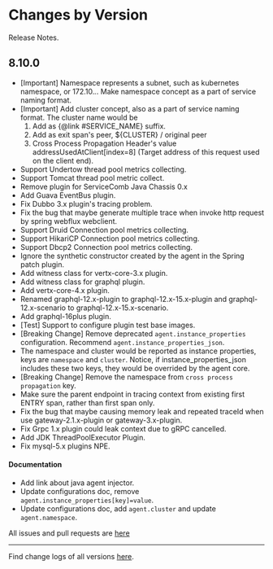 Changes by Version
==================
Release Notes.

8.10.0
------------------

* [Important] Namespace represents a subnet, such as kubernetes namespace, or 172.10.*.*. Make namespace concept as a
  part of service naming format.
* [Important] Add cluster concept, also as a part of service naming format. The cluster name would be
    1. Add as {@link #SERVICE_NAME} suffix.
    2. Add as exit span's peer, ${CLUSTER} / original peer
    3. Cross Process Propagation Header's value addressUsedAtClient[index=8] (Target address of this request used on the
       client end).
* Support Undertow thread pool metrics collecting.
* Support Tomcat thread pool metric collect.
* Remove plugin for ServiceComb Java Chassis 0.x
* Add Guava EventBus plugin.
* Fix Dubbo 3.x plugin's tracing problem.
* Fix the bug that maybe generate multiple trace when invoke http request by spring webflux webclient.
* Support Druid Connection pool metrics collecting.
* Support HikariCP Connection pool metrics collecting.
* Support Dbcp2 Connection pool metrics collecting.
* Ignore the synthetic constructor created by the agent in the Spring patch plugin.
* Add witness class for vertx-core-3.x plugin.
* Add witness class for graphql plugin.
* Add vertx-core-4.x plugin.
* Renamed graphql-12.x-plugin to graphql-12.x-15.x-plugin and graphql-12.x-scenario to graphql-12.x-15.x-scenario.
* Add graphql-16plus plugin.
* [Test] Support to configure plugin test base images.
* [Breaking Change] Remove deprecated `agent.instance_properties` configuration.
  Recommend `agent.instance_properties_json`.
* The namespace and cluster would be reported as instance properties, keys are `namespace` and `cluster`. Notice, if
  instance_properties_json includes these two keys, they would be overrided by the agent core.
* [Breaking Change] Remove the namespace from `cross process propagation` key.
* Make sure the parent endpoint in tracing context from existing first ENTRY span, rather than first span only.
* Fix the bug that maybe causing memory leak and repeated traceId when use gateway-2.1.x-plugin or gateway-3.x-plugin.
* Fix Grpc 1.x plugin could leak context due to gRPC cancelled.
* Add JDK ThreadPoolExecutor Plugin.
* Fix mysql-5.x plugins NPE.

#### Documentation

* Add link about java agent injector.
* Update configurations doc, remove `agent.instance_properties[key]=value`.
* Update configurations doc, add `agent.cluster` and update `agent.namespace`.

All issues and pull requests are [here](https://github.com/apache/skywalking/milestone/120?closed=1)

------------------
Find change logs of all versions [here](changes).
